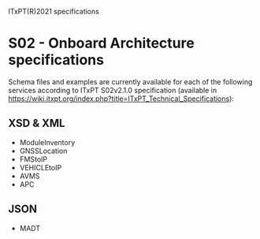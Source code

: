 ITxPT(R)2021 specifications
# S02 - Onboard Architecture specifications
Schema files and examples are currently available for each of the following services according to ITxPT S02v2.1.0 specification (available in https://wiki.itxpt.org/index.php?title=ITxPT_Technical_Specifications):

## XSD & XML
- ModuleInventory
- GNSSLocation
- FMStoIP
- VEHICLEtoIP
- AVMS
- APC

## JSON
- MADT
